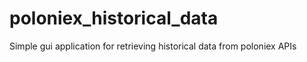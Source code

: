 # poloniex_historical_data
Simple gui application for retrieving historical data from poloniex APIs
